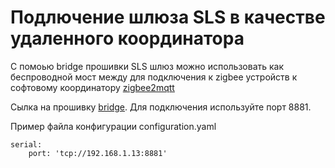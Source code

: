 # Подлючение шлюза SLS в качестве удаленного координатора

С помоью bridge прошивки  SLS шлюз можно использовать как беспроводной мост между для подключения к zigbee устройств к софтовому координатору [zigbee2mqtt](https://www.zigbee2mqtt.io/how_tos/how_to_connect_to_a_remote_adapter.html)

Сылка на прошивку [bridge](https://github.com/slsys/Gateway/tree/master/rom/2020.08.05d1-bridge.bin). Для подключения используйте порт 8881.

Пример файла конфигурации configuration.yaml

```
serial:
    port: 'tcp://192.168.1.13:8881'
```
